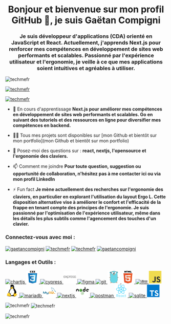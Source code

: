 
<h1 align="center">Bonjour et bienvenue sur mon profil GitHub 👋, je suis Gaëtan Compigni</h1>
<h3 align="center">Je suis développeur d'applications (CDA) orienté en JavaScript et React. Actuellement, j'apprends Next.js pour renforcer mes compétences en développement de sites web performants et scalables. Passionné par l'expérience utilisateur et l'ergonomie, je veille à ce que mes applications soient intuitives et agréables à utiliser.</h3>

<p align="left"> <img src="https://komarev.com/ghpvc/?username=techmefr&label=Profile%20views&color=0e75b6&style=flat" alt="techmefr" /> </p>

<p align="left"> <a href="https://github.com/ryo-ma/github-profile-trophy"><img src="https://github-profile-trophy.vercel.app/?username=techmefr" alt="techmefr" /></a> </p>

<p align="left"> <a href="https://twitter.com/techmefr" target="blank"><img src="https://img.shields.io/twitter/follow/techmefr?logo=twitter&style=for-the-badge" alt="techmefr" /></a> </p>

- 🌱 En cours d'apprentissage **Next.js pour améliorer mes compétences en développement de sites web performants et scalables. Go en suivant des tutoriels et des ressources en ligne pour diversifier mes compétences en backend.**

- 👨‍💻 Tous mes projets sont disponibles sur [mon Github et bientôt sur mon portfolio](mon Github et bientôt sur mon portfolio)

- 💬 Posez-moi des questions sur : **react, nextjs, l'opensource et l'ergonomie des claviers.**

- 📫 Comment me joindre **Pour toute question, suggestion ou opportunité de collaboration, n'hésitez pas à me contacter ici ou via mon profil LinkedIn**

- ⚡ Fun fact **Je mène actuellement des recherches sur l'ergonomie des claviers, en particulier en explorant l'utilisation du layout Ergo L. Cette disposition alternative vise à améliorer le confort et l'efficacité de la frappe en tenant compte des principes de l'ergonomie. Je suis passionné par l'optimisation de l'expérience utilisateur, même dans les détails les plus subtils comme l'agencement des touches d'un clavier.**

<h3 align="left">Connectez-vous avec moi :</h3>
<p align="left">
<a href="https://codepen.io/gaetancompigni" target="blank"><img align="center" src="https://raw.githubusercontent.com/rahuldkjain/github-profile-readme-generator/master/src/images/icons/Social/codepen.svg" alt="gaetancompigni" height="30" width="40" /></a>
<a href="https://dev.to/techmefr" target="blank"><img align="center" src="https://raw.githubusercontent.com/rahuldkjain/github-profile-readme-generator/master/src/images/icons/Social/devto.svg" alt="techmefr" height="30" width="40" /></a>
<a href="https://twitter.com/techmefr" target="blank"><img align="center" src="https://raw.githubusercontent.com/rahuldkjain/github-profile-readme-generator/master/src/images/icons/Social/twitter.svg" alt="techmefr" height="30" width="40" /></a>
<a href="https://linkedin.com/in/gaetancompigni" target="blank"><img align="center" src="https://raw.githubusercontent.com/rahuldkjain/github-profile-readme-generator/master/src/images/icons/Social/linked-in-alt.svg" alt="gaetancompigni" height="30" width="40" /></a>
</p>

<h3 align="left">Langages et Outils :</h3>
<p align="left"> <a href="https://www.chartjs.org" target="_blank" rel="noreferrer"> <img src="https://www.chartjs.org/media/logo-title.svg" alt="chartjs" width="40" height="40"/> </a> <a href="https://www.w3schools.com/css/" target="_blank" rel="noreferrer"> <img src="https://raw.githubusercontent.com/devicons/devicon/master/icons/css3/css3-original-wordmark.svg" alt="css3" width="40" height="40"/> </a> <a href="https://www.cypress.io" target="_blank" rel="noreferrer"> <img src="https://raw.githubusercontent.com/simple-icons/simple-icons/6e46ec1fc23b60c8fd0d2f2ff46db82e16dbd75f/icons/cypress.svg" alt="cypress" width="40" height="40"/> </a> <a href="https://expressjs.com" target="_blank" rel="noreferrer"> <img src="https://raw.githubusercontent.com/devicons/devicon/master/icons/express/express-original-wordmark.svg" alt="express" width="40" height="40"/> </a> <a href="https://www.figma.com/" target="_blank" rel="noreferrer"> <img src="https://www.vectorlogo.zone/logos/figma/figma-icon.svg" alt="figma" width="40" height="40"/> </a> <a href="https://git-scm.com/" target="_blank" rel="noreferrer"> <img src="https://www.vectorlogo.zone/logos/git-scm/git-scm-icon.svg" alt="git" width="40" height="40"/> </a> <a href="https://golang.org" target="_blank" rel="noreferrer"> <img src="https://raw.githubusercontent.com/devicons/devicon/master/icons/go/go-original.svg" alt="go" width="40" height="40"/> </a> <a href="https://www.w3.org/html/" target="_blank" rel="noreferrer"> <img src="https://raw.githubusercontent.com/devicons/devicon/master/icons/html5/html5-original-wordmark.svg" alt="html5" width="40" height="40"/> </a> <a href="https://ifttt.com/" target="_blank" rel="noreferrer"> <img src="https://www.vectorlogo.zone/logos/ifttt/ifttt-ar21.svg" alt="ifttt" width="40" height="40"/> </a> <a href="https://developer.mozilla.org/en-US/docs/Web/JavaScript" target="_blank" rel="noreferrer"> <img src="https://raw.githubusercontent.com/devicons/devicon/master/icons/javascript/javascript-original.svg" alt="javascript" width="40" height="40"/> </a> <a href="https://www.linux.org/" target="_blank" rel="noreferrer"> <img src="https://raw.githubusercontent.com/devicons/devicon/master/icons/linux/linux-original.svg" alt="linux" width="40" height="40"/> </a> <a href="https://mariadb.org/" target="_blank" rel="noreferrer"> <img src="https://www.vectorlogo.zone/logos/mariadb/mariadb-icon.svg" alt="mariadb" width="40" height="40"/> </a> <a href="https://www.mysql.com/" target="_blank" rel="noreferrer"> <img src="https://raw.githubusercontent.com/devicons/devicon/master/icons/mysql/mysql-original-wordmark.svg" alt="mysql" width="40" height="40"/> </a> <a href="https://nextjs.org/" target="_blank" rel="noreferrer"> <img src="https://cdn.worldvectorlogo.com/logos/nextjs-2.svg" alt="nextjs" width="40" height="40"/> </a> <a href="https://nodejs.org" target="_blank" rel="noreferrer"> <img src="https://raw.githubusercontent.com/devicons/devicon/master/icons/nodejs/nodejs-original-wordmark.svg" alt="nodejs" width="40" height="40"/> </a> <a href="https://postman.com" target="_blank" rel="noreferrer"> <img src="https://www.vectorlogo.zone/logos/getpostman/getpostman-icon.svg" alt="postman" width="40" height="40"/> </a> <a href="https://reactjs.org/" target="_blank" rel="noreferrer"> <img src="https://raw.githubusercontent.com/devicons/devicon/master/icons/react/react-original-wordmark.svg" alt="react" width="40" height="40"/> </a> <a href="https://www.sqlite.org/" target="_blank" rel="noreferrer"> <img src="https://www.vectorlogo.zone/logos/sqlite/sqlite-icon.svg" alt="sqlite" width="40" height="40"/> </a> <a href="https://www.typescriptlang.org/" target="_blank" rel="noreferrer"> <img src="https://raw.githubusercontent.com/devicons/devicon/master/icons/typescript/typescript-original.svg" alt="typescript" width="40" height="40"/> </a> </p>

<p><img align="left" src="https://github-readme-stats.vercel.app/api/top-langs?username=techmefr&show_icons=true&locale=en&layout=compact" alt="techmefr" /></p>

<p>&nbsp;<img align="center" src="https://github-readme-stats.vercel.app/api?username=techmefr&show_icons=true&locale=en" alt="techmefr" /></p>

<p><img align="center" src="https://github-readme-streak-stats.herokuapp.com/?user=techmefr&" alt="techmefr" /></p>
